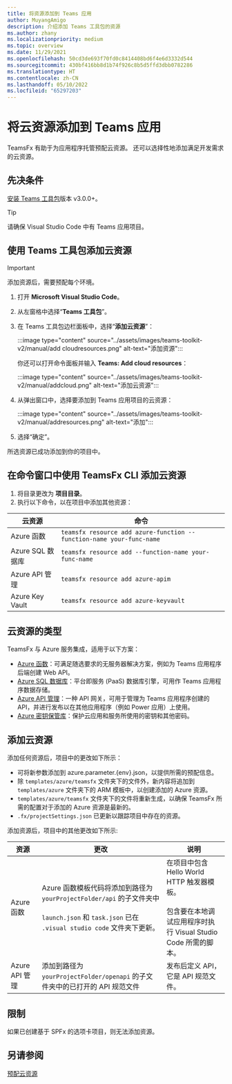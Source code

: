 ```yaml
---
title: 将资源添加到 Teams 应用
author: MuyangAmigo
description: 介绍添加 Teams 工具包的资源
ms.author: zhany
ms.localizationpriority: medium
ms.topic: overview
ms.date: 11/29/2021
ms.openlocfilehash: 50cd3de693f70fd0c8414408bd6f4e6d3332d544
ms.sourcegitcommit: 430bf416bb8d1b74f926c8b5d5ffd3dbb0782286
ms.translationtype: HT
ms.contentlocale: zh-CN
ms.lasthandoff: 05/10/2022
ms.locfileid: "65297203"
---
```

# <a name="add-cloud-resources-to-your-teams-app"></a>将云资源添加到 Teams 应用

TeamsFx 有助于为应用程序托管预配云资源。 还可以选择性地添加满足开发需求的云资源。

## <a name="prerequisite"></a>先决条件

[安装 Teams 工具包](https://marketplace.visualstudio.com/items?itemName=TeamsDevApp.ms-teams-vscode-extension)版本 v3.0.0+。

> [!TIP]
> 请确保 Visual Studio Code 中有 Teams 应用项目。

## <a name="add-cloud-resources-using-teams-toolkit"></a>使用 Teams 工具包添加云资源

> [!IMPORTANT]
> 添加资源后，需要预配每个环境。

1. 打开 **Microsoft Visual Studio Code**。
1. 从左窗格中选择“**Teams 工具包**”。
1. 在 Teams 工具包边栏面板中，选择“**添加云资源**”：

    :::image type="content" source="../assets/images/teams-toolkit-v2/manual/add cloudresources.png" alt-text="添加资源":::

   你还可以打开命令面板并输入 **Teams: Add cloud resources**：

    :::image type="content" source="../assets/images/teams-toolkit-v2/manual/addcloud.png" alt-text="添加云资源":::

1. 从弹出窗口中，选择要添加到 Teams 应用项目的云资源：

     :::image type="content" source="../assets/images/teams-toolkit-v2/manual/addresources.png" alt-text="添加":::

1. 选择“确定”。

所选资源已成功添加到你的项目中。

## <a name="add-cloud-resources-using-teamsfx-cli-in-command-window"></a>在命令窗口中使用 TeamsFx CLI 添加云资源

1. 将目录更改为 **项目目录**。
1. 执行以下命令，以在项目中添加其他资源：

|云资源|命令|
|---------------|----------|
| Azure 函数|`teamsfx resource add azure-function --function-name your-func-name`|
| Azure SQL 数据库|`teamsfx resource add --function-name your-func-name`|
| Azure API 管理|`teamsfx resource add azure-apim`|
| Azure Key Vault|`teamsfx resource add azure-keyvault`|

## <a name="types-of-cloud-resources"></a>云资源的类型

TeamsFx 与 Azure 服务集成，适用于以下方案：

- [Azure 函数](/azure/azure-functions/functions-overview)：可满足随选要求的无服务器解决方案，例如为 Teams 应用程序后端创建 Web API。
- [Azure SQL 数据库](/azure/azure-sql/database/sql-database-paas-overview)：平台即服务 (PaaS) 数据库引擎，可用作 Teams 应用程序数据存储。
- [Azure API 管理](deploy.md)：一种 API 网关，可用于管理为 Teams 应用程序创建的 API，并进行发布以在其他应用程序（例如 Power 应用）上使用。
- [Azure 密钥保管库](/azure/key-vault/general/overview)：保护云应用和服务所使用的密钥和其他密码。

## <a name="add-cloud-resources"></a>添加云资源

添加任何资源后，项目中的更改如下所示：

- 可将新参数添加到 azure.parameter.{env}.json，以提供所需的预配信息。
- 除 `templates/azure/teamsfx` 文件夹下的文件外，新内容将追加到 `templates/azure` 文件夹下的 ARM 模板中，以创建添加的 Azure 资源。
- `templates/azure/teamsfx` 文件夹下的文件将重新生成，以确保 TeamsFx 所需的配置对于添加的 Azure 资源是最新的。
- `.fx/projectSettings.json` 已更新以跟踪项目中存在的资源。

添加资源后，项目中的其他更改如下所示:

|资源|更改|说明|
|---------------|---------------|-----------------------------|
|Azure 函数|Azure 函数模板代码将添加到路径为 `yourProjectFolder/api` 的子文件夹中</br></br>`launch.json` 和 `task.json` 已在 `.visual studio code` 文件夹下更新。| 在项目中包含 Hello World HTTP 触发器模板。</br></br> 包含要在本地调试应用程序时执行 Visual Studio Code 所需的脚本。|
|Azure API 管理|添加到路径为 `yourProjectFolder/openapi` 的子文件夹中的已打开的 API 规范文件|发布后定义 API，它是 API 规范文件。|

## <a name="limitation"></a>限制

如果已创建基于 SPFx 的选项卡项目，则无法添加资源。

## <a name="see-also"></a>另请参阅

[预配云资源](provision.md)
